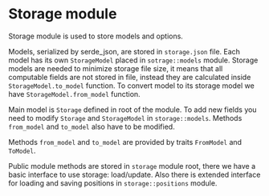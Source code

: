# Storage module

Storage module is used to store models and options.

Models, serialized by serde_json, are stored in `storage.json` file. Each model has its own `StorageModel` placed in `sotrage::models` module. Storage models are needed to minimize storage file size, it means that all computable fields are not stored in file, instead they are calculated inside `StorageModel.to_model` function. To convert model to its storage model we have `StorageModel.from_model` function.

Main model is `Storage` defined in root of the module. To add new fields you need to modify `Storage` and `StorageModel` in `storage::models`. Methods `from_model` and `to_model` also have to be modified.

Methods `from_model` and `to_model` are provided by traits `FromModel` and `ToModel`.

Public module methods are stored in `storage` module root, there we have a basic interface to use storage: load/update. Also there is extended interface for loading and saving positions in `storage::positions` module.
